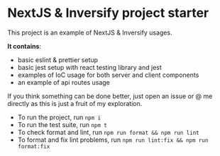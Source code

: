 # NextJS & Inversify project starter
This project is an example of NextJS & Inversify usages.

**It contains**:
- basic eslint & prettier setup
- basic jest setup with react testing library and jest
- examples of IoC usage for both server and client components
- an example of api routes usage

If you think something can be done better, just open an issue or @ me directly as this is just a fruit of my exploration.

- To run the project, run `npm i`
- To run the test suite, run `npm t`
- To check format and lint, run `npm run format && npm run lint`
- To format and fix lint problems, run `npm run lint:fix && npm run format:fix`
